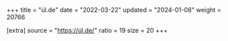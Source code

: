 +++
title = "úl.de"
date = "2022-03-22"
updated = "2024-01-08"
weight = 20766

[extra]
source = "https://úl.de/"
ratio = 19
size = 20
+++
